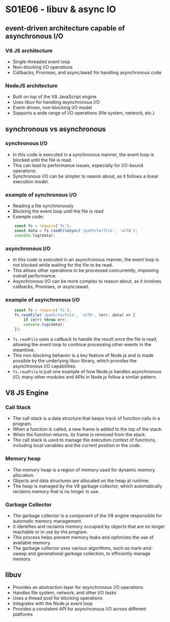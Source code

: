 # S01E06 - libuv & async IO

## event-driven architecture capable of asynchronous I/O

### V8 JS architecture

- Single-threaded event loop
- Non-blocking I/O operations
- Callbacks, Promises, and async/await for handling asynchronous code

### NodeJS architecture

- Built on top of the V8 JavaScript engine
- Uses libuv for handling asynchronous I/O
- Event-driven, non-blocking I/O model
- Supports a wide range of I/O operations (file system, network, etc.)

## synchronous vs asynchronous

### synchronous I/O

- In this code is executed in a synchronous manner, the event loop is blocked until the file is read.
- This can lead to performance issues, especially for I/O-bound operations.
- Synchronous I/O can be simpler to reason about, as it follows a linear execution model.

### example of synchronous I/O

- Reading a file synchronously
- Blocking the event loop until the file is read
- Example code:

```js
    const fs = require('fs');
    const data = fs.readFileSync('/path/to/file', 'utf8');
    console.log(data);
```

### asynchronous I/O

- In this code is executed in an asynchronous manner, the event loop is not blocked while waiting for the file to be read.
- This allows other operations to be processed concurrently, improving overall performance.
- Asynchronous I/O can be more complex to reason about, as it involves callbacks, Promises, or async/await.

### example of asynchronous I/O

```js
    const fs = require('fs');
    fs.readFile('/path/to/file', 'utf8', (err, data) => {
        if (err) throw err;
        console.log(data);
    });
```

- `fs.readFile` uses a callback to handle the result once the file is read, allowing the event loop to continue processing other events in the meantime.
- This non-blocking behavior is a key feature of Node.js and is made possible by the underlying libuv library, which provides the asynchronous I/O capabilities.
- `fs.readFile` is just one example of how Node.js handles asynchronous I/O; many other modules and APIs in Node.js follow a similar pattern.

## V8 JS Engine

### Call Stack

- The call stack is a data structure that keeps track of function calls in a program.
- When a function is called, a new frame is added to the top of the stack.
- When the function returns, its frame is removed from the stack.
- The call stack is used to manage the execution context of functions, including local variables and the current position in the code.

### Memory heap

- The memory heap is a region of memory used for dynamic memory allocation.
- Objects and data structures are allocated on the heap at runtime.
- The heap is managed by the V8 garbage collector, which automatically reclaims memory that is no longer in use.

### Garbage Collector

- The garbage collector is a component of the V8 engine responsible for automatic memory management.
- It identifies and reclaims memory occupied by objects that are no longer reachable or in use by the program.
- This process helps prevent memory leaks and optimizes the use of available memory.
- The garbage collector uses various algorithms, such as mark-and-sweep and generational garbage collection, to efficiently manage memory.

## libuv

- Provides an abstraction layer for asynchronous I/O operations
- Handles file system, network, and other I/O tasks
- Uses a thread pool for blocking operations
- Integrates with the Node.js event loop
- Provides a consistent API for asynchronous I/O across different platforms
